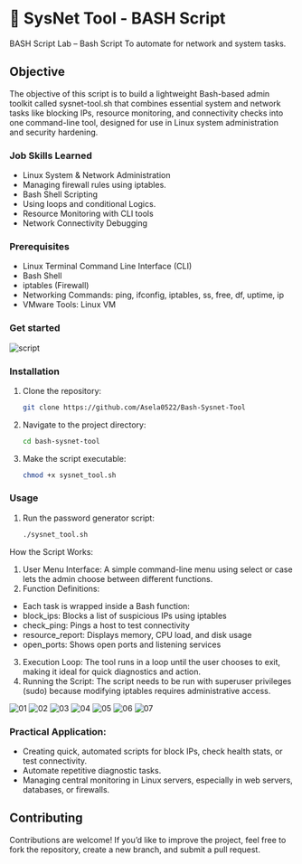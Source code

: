 # 🔧 SysNet Tool - BASH Script 

BASH Script Lab – Bash Script To automate for network and system tasks.

## Objective

The objective of this script is to build a lightweight Bash-based admin toolkit called sysnet-tool.sh that combines essential system and network tasks like blocking IPs, resource monitoring, and connectivity checks into one command-line tool, designed for use in Linux system administration and security hardening.

### Job Skills Learned

- Linux System & Network Administration
- Managing firewall rules using iptables.
- Bash Shell Scripting
- Using loops and conditional Logics.
- Resource Monitoring with CLI tools
- Network Connectivity Debugging

### Prerequisites

- Linux Terminal Command Line Interface (CLI)
- Bash Shell
- iptables (Firewall)
- Networking Commands: ping, ifconfig, iptables, ss, free, df, uptime, ip
- VMware Tools: Linux VM

### Get started

![script](https://github.com/user-attachments/assets/2d9eff3f-cbd8-49eb-9c46-1437a354219d)

### Installation

1. Clone the repository:
    
    ```bash
    git clone https://github.com/Asela0522/Bash-Sysnet-Tool
    ```

2. Navigate to the project directory:
    
    ```bash
    cd bash-sysnet-tool
    ```

3. Make the script executable:
    
    ```bash
    chmod +x sysnet_tool.sh
    ```

### Usage

1. Run the password generator script:
    
    ```bash
    ./sysnet_tool.sh
    ```

How the Script Works:

1.	User Menu Interface:
A simple command-line menu using select or case lets the admin choose between different functions.
2.	Function Definitions:
- Each task is wrapped inside a Bash function:
- block_ips: Blocks a list of suspicious IPs using iptables
- check_ping: Pings a host to test connectivity
- resource_report: Displays memory, CPU load, and disk usage
- open_ports: Shows open ports and listening services
3.	Execution Loop:
The tool runs in a loop until the user chooses to exit, making it ideal for quick diagnostics and action.
4.	Running the Script:
The script needs to be run with superuser privileges (sudo) because modifying iptables requires administrative access.

![01](https://github.com/user-attachments/assets/0032f83f-f95d-49f5-bf3d-413a2b3afa0e)
![02](https://github.com/user-attachments/assets/f9176530-01a7-4e1f-8e53-c6b49d9d351d)
![03](https://github.com/user-attachments/assets/7d3de1dd-43ed-4717-8969-9c176d74deec)
![04](https://github.com/user-attachments/assets/2ad85002-21dd-4d0f-aa25-d8f62fcf82aa)
![05](https://github.com/user-attachments/assets/c9885540-7a63-4e14-b15e-8389de441929)
![06](https://github.com/user-attachments/assets/9f1d9a36-709a-4fdc-b832-a4d38d6f1d0e)
![07](https://github.com/user-attachments/assets/3088855c-423c-46f4-9490-67d8d175da35)


### Practical Application:

-	Creating quick, automated scripts for block IPs, check health stats, or test connectivity.
-	Automate repetitive diagnostic tasks.
-	Managing central monitoring in Linux servers, especially in web servers, databases, or firewalls.


## Contributing

Contributions are welcome! If you’d like to improve the project, feel free to fork the repository, create a new branch, and submit a pull request.




